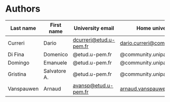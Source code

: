 # Authors
| Last name | First name | University email | Home university email |
|---|---|---|---|
| Curreri | Dario | dcurreri@etud.u-pem.fr | dario.curreri@community.unipa.it |
| Di Fina | Domenico | @etud.u-pem.fr | @community.unipa.it |
| Domingo | Emanuele | @etud.u-pem.fr | @community.unipa.it |
| Gristina | Salvatore A. | @etud.u-pem.fr | @community.unipa.it |
| Vanspauwen | Arnaud | avansp@etud.u-pem.fr | arnaud.vanspauwen@student.ucll.be |


